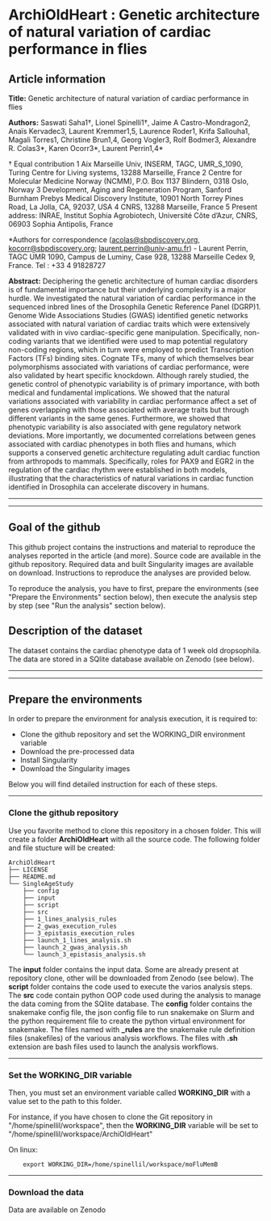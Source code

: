# ArchiOldHeart : Genetic architecture of natural variation of cardiac performance in flies 

## Article information

**Title:** Genetic architecture of natural variation of cardiac performance in flies 

**Authors:**
Saswati Saha1†, Lionel Spinelli1†, Jaime A Castro-Mondragon2, Anaïs Kervadec3, Laurent Kremmer1,5, Laurence Roder1, Krifa Sallouha1, Magali Torres1, Christine Brun1,4, Georg Vogler3, Rolf Bodmer3, Alexandre R. Colas3*, Karen Ocorr3*, Laurent Perrin1,4*

† Equal contribution
1 Aix Marseille Univ, INSERM, TAGC, UMR_S_1090, Turing Centre for Living systems, 13288 Marseille, France
2 Centre for Molecular Medicine Norway (NCMM), P.O. Box 1137 Blindern, 0318 Oslo, Norway
3 Development, Aging and Regeneration Program, Sanford Burnham Prebys Medical Discovery Institute, 10901 North Torrey Pines Road, La Jolla, CA, 92037, USA
4 CNRS, 13288 Marseille, France
5 Present address: INRAE, Institut Sophia Agrobiotech, Université Côte d’Azur, CNRS, 06903 Sophia Antipolis, France

*Authors for correspondence (acolas@sbpdiscovery.org, kocorr@sbpdiscovery.org; laurent.perrin@univ-amu.fr) -  Laurent Perrin, TAGC UMR 1090, Campus de Luminy, Case 928, 13288 Marseille Cedex 9, France. Tel : +33 4 91828727

**Abstract:** Deciphering the genetic architecture of human cardiac disorders is of fundamental importance but their underlying complexity is a major hurdle. We investigated the natural variation of cardiac performance in the sequenced inbred lines of the Drosophila Genetic Reference Panel (DGRP)1. Genome Wide Associations Studies (GWAS) identified genetic networks associated with natural variation of cardiac traits which were extensively validated with in vivo cardiac-specific gene manipulation. Specifically, non-coding variants that we identified were used to map potential regulatory non-coding regions, which in turn were employed to predict Transcription Factors (TFs) binding sites. Cognate TFs, many of which themselves bear polymorphisms associated with variations of cardiac performance, were also validated by heart specific knockdown. Although rarely studied, the genetic control of phenotypic variability is of primary importance, with both medical and fundamental implications. We showed that the natural variations associated with variability in cardiac performance affect a set of genes overlapping with those associated with average traits but through different variants in the same genes. Furthermore, we showed that phenotypic variability is also associated with gene regulatory network deviations. More importantly, we documented correlations between genes associated with cardiac phenotypes in both flies and humans, which supports a conserved genetic architecture regulating adult cardiac function from arthropods to mammals. Specifically, roles for PAX9 and EGR2 in the regulation of the cardiac rhythm were established in both models, illustrating that the characteristics of natural variations in cardiac function identified in Drosophila can accelerate discovery in humans.

---
---

## Goal of the github

This github project contains the instructions and material to reproduce the analyses reported in the article (and more). Source code are available in the github repository. Required data and built Singularity images are available on download. Instructions to reproduce the analyses are provided below.

To reproduce the analysis, you have to first, prepare the environments (see "Prepare the Environments" section below), then execute the analysis step by step (see "Run the analysis" section below).

## Description of the dataset

The dataset contains the cardiac phenotype data of 1 week old dropsophila. The data are stored in a SQlite database available on Zenodo (see below).

---
---

## Prepare the environments

In order to prepare the environment for analysis execution, it is required to:

* Clone the github repository and set the WORKING_DIR environment variable
* Download the pre-processed data
* Install Singularity
* Download the Singularity images

Below you will find detailed instruction for each of these steps.

---

### Clone the github repository

Use you favorite method to clone this repository in a chosen folder. This will create a folder **ArchiOldHeart** with all the source code. The following folder and file stucture will be created:

```
ArchiOldHeart
├── LICENSE
├── README.md
└── SingleAgeStudy
    ├── config
    ├── input
    ├── script
    ├── src
    ├── 1_lines_analysis_rules
    ├── 2_gwas_execution_rules
    ├── 3_epistasis_execution_rules
    ├── launch_1_lines_analysis.sh
    ├── launch_2_gwas_analysis.sh
    └── launch_3_epistasis_analysis.sh
```

The **input** folder contains the input data. Some are already present at repository clone, other will be downloaded from Zenodo (see below).
The **script** folder contains the code used to execute the varios analysis steps.
The **src** code contain python OOP code used during the analysis to manage the data coming from the SQlite database.
The **config** folder contains the snakemake config file, the json config file to run snakemake on Slurm and the python requirement file to create the python virtual environment for snakemake.
The files named with **_rules** are the snakemake rule definition files (snakefiles) of the various analysis workflows.
The files with **.sh** extension are bash files used to launch the analysis workflows.

---

### Set the WORKING_DIR variable

Then, you must set an environment variable called **WORKING_DIR** with a value set to the path to this folder.

For instance, if you have chosen to clone the Git repository in "/home/spinellil/workspace", then the **WORKING_DIR** variable will be set to "/home/spinellil/workspace/ArchiOldHeart"

On linux:

```
    export WORKING_DIR=/home/spinellil/workspace/moFluMemB
```

---

### Download the data

Data are available on Zenodo












